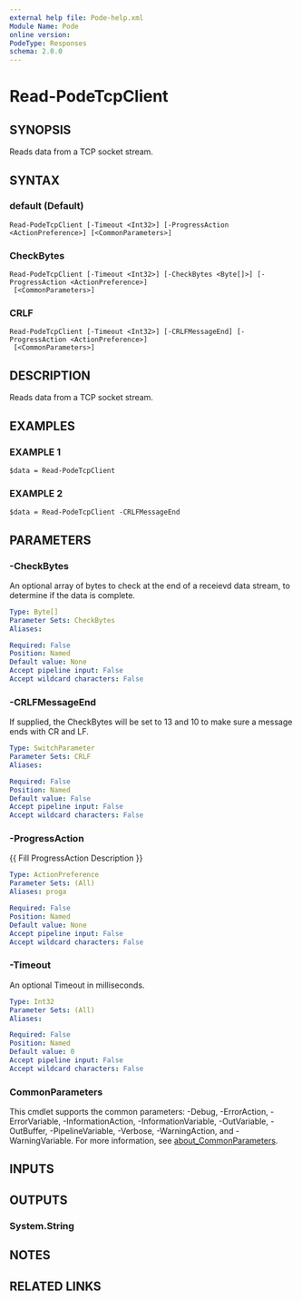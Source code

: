 ```yaml
---
external help file: Pode-help.xml
Module Name: Pode
online version:
PodeType: Responses
schema: 2.0.0
---
```


# Read-PodeTcpClient

## SYNOPSIS
Reads data from a TCP socket stream.

## SYNTAX

### default (Default)
```
Read-PodeTcpClient [-Timeout <Int32>] [-ProgressAction <ActionPreference>] [<CommonParameters>]
```

### CheckBytes
```
Read-PodeTcpClient [-Timeout <Int32>] [-CheckBytes <Byte[]>] [-ProgressAction <ActionPreference>]
 [<CommonParameters>]
```

### CRLF
```
Read-PodeTcpClient [-Timeout <Int32>] [-CRLFMessageEnd] [-ProgressAction <ActionPreference>]
 [<CommonParameters>]
```

## DESCRIPTION
Reads data from a TCP socket stream.

## EXAMPLES

### EXAMPLE 1
```
$data = Read-PodeTcpClient
```

### EXAMPLE 2
```
$data = Read-PodeTcpClient -CRLFMessageEnd
```

## PARAMETERS

### -CheckBytes
An optional array of bytes to check at the end of a receievd data stream, to determine if the data is complete.

```yaml
Type: Byte[]
Parameter Sets: CheckBytes
Aliases:

Required: False
Position: Named
Default value: None
Accept pipeline input: False
Accept wildcard characters: False
```

### -CRLFMessageEnd
If supplied, the CheckBytes will be set to 13 and 10 to make sure a message ends with CR and LF.

```yaml
Type: SwitchParameter
Parameter Sets: CRLF
Aliases:

Required: False
Position: Named
Default value: False
Accept pipeline input: False
Accept wildcard characters: False
```

### -ProgressAction
{{ Fill ProgressAction Description }}

```yaml
Type: ActionPreference
Parameter Sets: (All)
Aliases: proga

Required: False
Position: Named
Default value: None
Accept pipeline input: False
Accept wildcard characters: False
```

### -Timeout
An optional Timeout in milliseconds.

```yaml
Type: Int32
Parameter Sets: (All)
Aliases:

Required: False
Position: Named
Default value: 0
Accept pipeline input: False
Accept wildcard characters: False
```

### CommonParameters
This cmdlet supports the common parameters: -Debug, -ErrorAction, -ErrorVariable, -InformationAction, -InformationVariable, -OutVariable, -OutBuffer, -PipelineVariable, -Verbose, -WarningAction, and -WarningVariable. For more information, see [about_CommonParameters](http://go.microsoft.com/fwlink/?LinkID=113216).

## INPUTS

## OUTPUTS

### System.String
## NOTES

## RELATED LINKS

